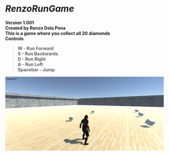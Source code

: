 # *RenzoRunGame*
<b>Version 1.001<b/> <br>
<b>Created by Renzo Dela Pena<b/> <br>
<b>This is a game where you collect all 20 diamonds<b/> <br>
**Controls**
> W - Run Forward <br>
> S - Run Backwards <br>
> D - Run Right <br>
> A - Run Left <br>
> Spacebar - Jump

![Alt text](https://github.com/renzodelapena/rungame/blob/master/screenshots/Screenshot_1.png "Screenshot")

